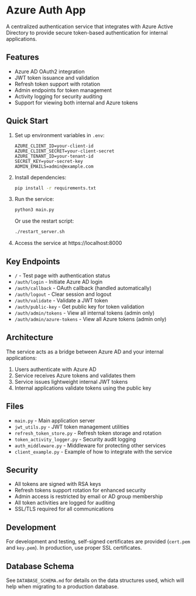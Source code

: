 # Azure Auth App

A centralized authentication service that integrates with Azure Active Directory to provide secure token-based authentication for internal applications.

## Features

- Azure AD OAuth2 integration
- JWT token issuance and validation
- Refresh token support with rotation
- Admin endpoints for token management
- Activity logging for security auditing
- Support for viewing both internal and Azure tokens

## Quick Start

1. Set up environment variables in `.env`:
   ```
   AZURE_CLIENT_ID=your-client-id
   AZURE_CLIENT_SECRET=your-client-secret
   AZURE_TENANT_ID=your-tenant-id
   SECRET_KEY=your-secret-key
   ADMIN_EMAILS=admin@example.com
   ```

2. Install dependencies:
   ```bash
   pip install -r requirements.txt
   ```

3. Run the service:
   ```bash
   python3 main.py
   ```
   
   Or use the restart script:
   ```bash
   ./restart_server.sh
   ```

4. Access the service at https://localhost:8000

## Key Endpoints

- `/` - Test page with authentication status
- `/auth/login` - Initiate Azure AD login
- `/auth/callback` - OAuth callback (handled automatically)
- `/auth/logout` - Clear session and logout
- `/auth/validate` - Validate a JWT token
- `/auth/public-key` - Get public key for token validation
- `/auth/admin/tokens` - View all internal tokens (admin only)
- `/auth/admin/azure-tokens` - View all Azure tokens (admin only)

## Architecture

The service acts as a bridge between Azure AD and your internal applications:

1. Users authenticate with Azure AD
2. Service receives Azure tokens and validates them
3. Service issues lightweight internal JWT tokens
4. Internal applications validate tokens using the public key

## Files

- `main.py` - Main application server
- `jwt_utils.py` - JWT token management utilities
- `refresh_token_store.py` - Refresh token storage and rotation
- `token_activity_logger.py` - Security audit logging
- `auth_middleware.py` - Middleware for protecting other services
- `client_example.py` - Example of how to integrate with the service

## Security

- All tokens are signed with RSA keys
- Refresh tokens support rotation for enhanced security
- Admin access is restricted by email or AD group membership
- All token activities are logged for auditing
- SSL/TLS required for all communications

## Development

For development and testing, self-signed certificates are provided (`cert.pem` and `key.pem`). 
In production, use proper SSL certificates.

## Database Schema

See `DATABASE_SCHEMA.md` for details on the data structures used, which will help when migrating to a production database.